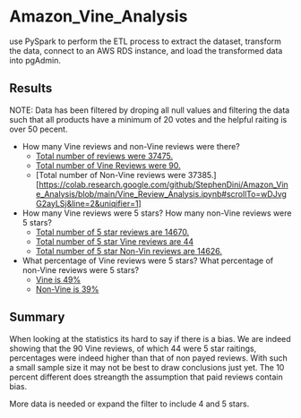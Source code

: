 # Amazon_Vine_Analysis
use PySpark to perform the ETL process to extract the dataset, transform the data, connect to an AWS RDS instance, and load the transformed data into pgAdmin. 

## Results

NOTE: Data has been filtered by droping all null values and filtering the data such that all products have a minimum of 20 votes and the helpful raiting is over 50 pecent. 

* How many Vine reviews and non-Vine reviews were there?
  * [Total number of reviews were 37475.](https://colab.research.google.com/github/StephenDini/Amazon_Vine_Analysis/blob/main/Vine_Review_Analysis.ipynb#scrollTo=zJVuSNOkvo4Q&line=1&uniqifier=1)
  * [Total number of Vine Reviews were 90.](https://colab.research.google.com/github/StephenDini/Amazon_Vine_Analysis/blob/main/Vine_Review_Analysis.ipynb#scrollTo=CQscKXPTwoEP&line=2&uniqifier=1)
  * [Total number of Non-Vine reviews were 37385.][https://colab.research.google.com/github/StephenDini/Amazon_Vine_Analysis/blob/main/Vine_Review_Analysis.ipynb#scrollTo=wDJvgG2ayLSj&line=2&uniqifier=1]
* How many Vine reviews were 5 stars? How many non-Vine reviews were 5 stars?
  * [Total number of 5 star reviews are 14670.](https://colab.research.google.com/github/StephenDini/Amazon_Vine_Analysis/blob/main/Vine_Review_Analysis.ipynb#scrollTo=wDJvgG2ayLSj&line=3&uniqifier=1)
  * [Total number of 5 star Vine reviews are 44](https://colab.research.google.com/github/StephenDini/Amazon_Vine_Analysis/blob/main/Vine_Review_Analysis.ipynb#scrollTo=7biC5s6Qxk5Z&line=3&uniqifier=1)
  * [Total number of 5 star Non-Vin reviews are 14626.](https://colab.research.google.com/github/StephenDini/Amazon_Vine_Analysis/blob/main/Vine_Review_Analysis.ipynb#scrollTo=wDJvgG2ayLSj&line=3&uniqifier=1)
* What percentage of Vine reviews were 5 stars? What percentage of non-Vine reviews were 5 stars? 
  * [Vine is 49%](https://colab.research.google.com/github/StephenDini/Amazon_Vine_Analysis/blob/main/Vine_Review_Analysis.ipynb#scrollTo=V3ZXcimax4Dj&line=2&uniqifier=1)
  * [Non-Vine is 39%](https://colab.research.google.com/github/StephenDini/Amazon_Vine_Analysis/blob/main/Vine_Review_Analysis.ipynb#scrollTo=kLGi0Stgyk51&line=3&uniqifier=1)
  
## Summary

When looking at the statistics its hard to say if there is a bias. We are indeed showing that the 90 Vine reviews, of which 44 were 5 star raitings, percentages were indeed higher than that of non payed reviews. With such a small sample size it may not be best to draw conclusions just yet. The 10 percent different does streangth the assumption that paid reviews contain bias.

More data is needed or expand the filter to include 4 and 5 stars. 
